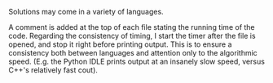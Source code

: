 Solutions may come in a variety of languages.

A comment is added at the top of each file stating the running time of the code. Regarding the consistency of timing, I start the timer after the file is opened, and stop it right before printing output. This is to ensure a consistency both between languages and attention only to the algorithmic speed. (E.g. the Python IDLE prints output at an insanely slow speed, versus C++'s relatively fast cout).